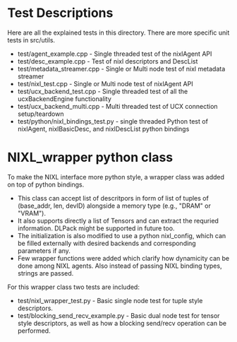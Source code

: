 # Test Descriptions

Here are all the explained tests in this directory. There are more specific unit tests in src/utils.

- test/agent_example.cpp - Single threaded test of the nixlAgent API
- test/desc_example.cpp - Test of nixl descriptors and DescList
- test/metadata_streamer.cpp - Single or Multi node test of nixl metadata streamer
- test/nixl_test.cpp - Single or Multi node test of nixlAgent API
- test/ucx_backend_test.cpp - Single threaded test of all the ucxBackendEngine functionality
- test/ucx_backend_multi.cpp - Multi threaded test of UCX connection setup/teardown
- test/python/nixl_bindings_test.py - single threaded Python test of nixlAgent, nixlBasicDesc, and nixlDescList python bindings

# NIXL_wrapper python class

To make the NIXL interface more python style, a wrapper class was added on top of python bindings.
- This class can accept list of descritpors in form of list of tuples of (base_addr, len, devID) alongside a memory type (e.g., "DRAM" or "VRAM").
- It also supports directly a list of Tensors and can extract the requried information. DLPack might be supported in future too.
- The initialization is also modified to use a python nixl_config, which can be filled externally with desired backends and corresponding parameters if any.
- Few wrapper functions were added which clarify how dynamicity can be done among NIXL agents. Also instead of passing NIXL binding types, strings are passed.

For this wrapper class two tests are included:
- test/nixl_wrapper_test.py - Basic single node test for tuple style descriptors.
- test/blocking_send_recv_example.py - Basic dual node test for tensor style descriptors, as well as how a blocking send/recv operation can be performed.
